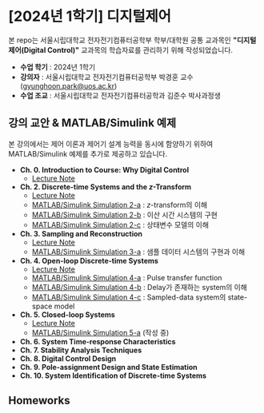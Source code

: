 # **[2024년 1학기] 디지털제어**

본 repo는 서울시립대학교 전자전기컴퓨터공학부 학부/대학원 공통 교과목인 **"디지털제어(Digital Control)"** 교과목의 학습자료를 관리하기 위해 작성되었습니다.

- **수업 학기** : 2024년 1학기
- **강의자** : 서울시립대학교 전자전기컴퓨터공학부 박경훈 교수 (gyunghoon.park@uos.ac.kr)
- **수업 조교** : 서울시립대학교 전자전기컴퓨터공학과 김준수 박사과정생

## **강의 교안 \& MATLAB/Simulink 예제**

본 강의에서는 제어 이론과 제어기 설계 능력을 동시에 함양하기 위하여 MATLAB/Simulink 예제를 추가로 제공하고 있습니다.

- **Ch. 0. Introduction to Course: Why Digital Control**
  - [Lecture Note](https://github.com/CDSL-UoS/Course_Digital-Control_2024/blob/main/Lecture_Notes/CH00_Introduction.pdf)
- **Ch. 2. Discrete-time Systems and the $z$-Transform**
  - [Lecture Note]()
  - [MATLAB/Simulink Simulation 2-a](https://github.com/CDSL-UoS/Course_Digital-Control_2024/tree/main/MATLAB-Simulink/CH02/2-a) : $z$-transform의 이해
  - [MATLAB/Simulink Simulation 2-b](https://github.com/CDSL-UoS/Course_Digital-Control_2024/tree/main/MATLAB-Simulink/CH02/2-b) : 이산 시간 시스템의 구현
  - [MATLAB/Simulink Simulation 2-c](https://github.com/CDSL-UoS/Course_Digital-Control_2024/tree/main/MATLAB-Simulink/CH02/2-c) : 상태변수 모델의 이해
- **Ch. 3. Sampling and Reconstruction**
  - [Lecture Note]()
  - [MATLAB/Simulink Simulation 3-a]() : 샘플 데이터 시스템의 구현과 이해
- **Ch. 4. Open-loop Discrete-time Systems**
  - [Lecture Note]()
  - [MATLAB/Simulink Simulation 4-a]() : Pulse transfer function
  - [MATLAB/Simulink Simulation 4-b]() : Delay가 존재하는 system의 이해
  - [MATLAB/Simulink Simulation 4-c]() : Sampled-data system의 state-space model
- **Ch. 5. Closed-loop Systems**
  - [Lecture Note]()
  - [MATLAB/Simulink Simulation 5-a]() (작성 중)
- **Ch. 6. System Time-response Characteristics**
- **Ch. 7. Stability Analysis Techniques**
- **Ch. 8. Digital Control Design**
- **Ch. 9. Pole-assignment Design and State Estimation**
- **Ch. 10. System Identification of Discrete-time Systems**

## **Homeworks**